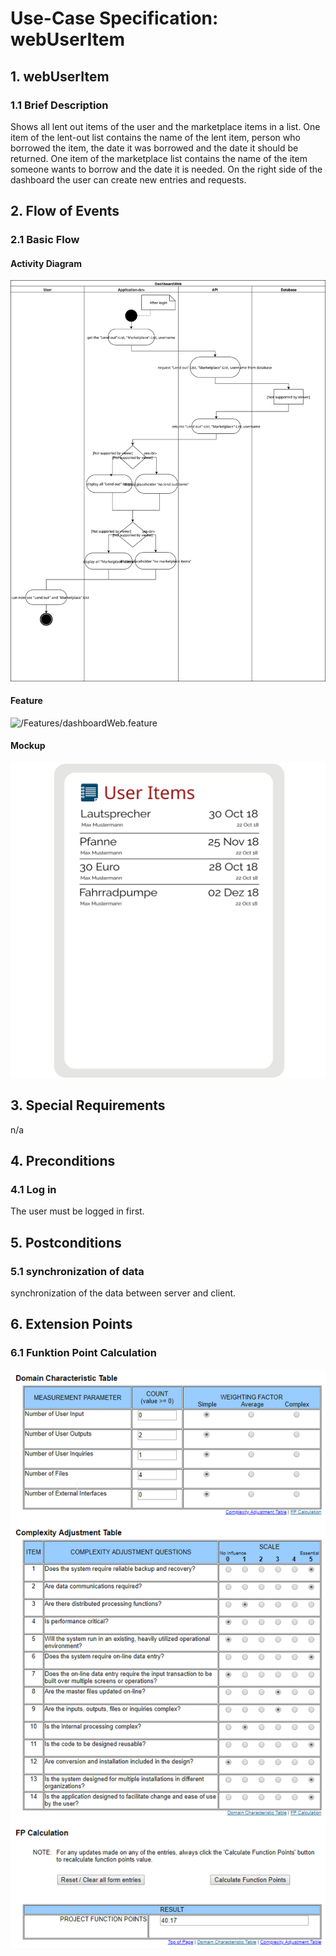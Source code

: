 # Use-Case Specification: webUserItem


## 1.                  webUserItem

### 1.1               Brief Description
Shows all lent out items of the user and the marketplace items in a list. One item of the lent-out list contains the name of the lent item, person who borrowed the item, the date it was borrowed and the date it should be returned. One item of the marketplace list contains the name of the item someone wants to borrow and the date it is needed. On the right side of the dashboard the user can create new entries and requests.


## 2.                  Flow of Events

### 2.1               Basic Flow

#### Activity Diagram
![Alt-Text](DahboardWebDiagram.svg)
#### Feature
![/Features/dashboardWeb.feature](https://github.com/KeepThings/KeepThingsWeb/blob/master/recources/Features/dashboardWeb.feature)
#### Mockup
![Alt-Text](webUserItemsMockup.svg)
	
## 3.                  Special Requirements
n/a


## 4.                  Preconditions

### 4.1               Log in
 The user must be logged in first.
 
 
## 5.                  Postconditions

### 5.1               synchronization of data
synchronization of the data between server and client.


## 6.                  Extension Points
### 6.1 Funktion Point Calculation
![Alt-Text](webUserItemFPCalc.png)


